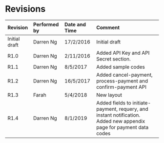 # Revisions

| Revision | Performed by | Date and Time | Comment |
| :--- | :--- | :--- | :--- |
| Initial draft | Darren Ng | 17/2/2016 | Initial draft |
| R1.0 | Darren Ng | 2/11/2016 | Added API Key and API Secret section. |
| R1.1 | Darren Ng | 8/5/2017 | Added sample codes |
| R1.2 | Darren Ng | 16/5/2017 | Added cancel-payment, process-payment and confirm-payment API |
| R1.3 | Farah | 5/4/2018 | New layout |
| R1.4 | Darren Ng | 8/1/2019 | Added fields to initiate-payment, requery, and instant notification. Added new appendix page for payment data codes |

